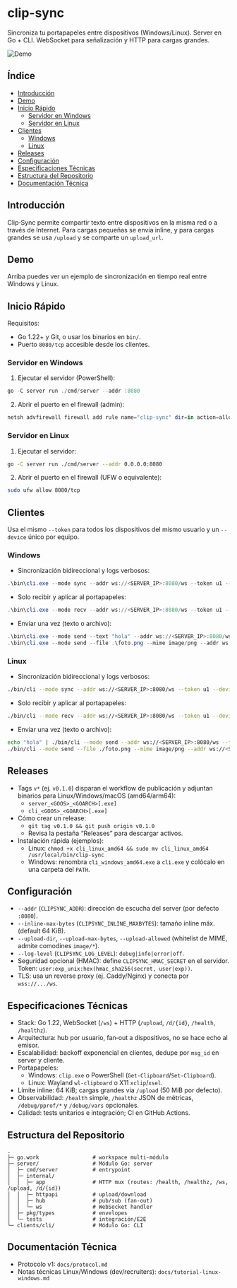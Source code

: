 # clip-sync

Sincroniza tu portapapeles entre dispositivos (Windows/Linux). Server en Go + CLI. WebSocket para señalización y HTTP para cargas grandes.

![Demo](demos/clip-sync-demo.gif)

## Índice
- [Introducción](#introduccion)
- [Demo](#demo)
- [Inicio Rápido](#inicio-rapido)
  - [Servidor en Windows](#servidor-en-windows)
  - [Servidor en Linux](#servidor-en-linux)
- [Clientes](#clientes)
  - [Windows](#clientes-windows)
  - [Linux](#clientes-linux)
- [Releases](#releases)
- [Configuración](#configuracion)
- [Especificaciones Técnicas](#especificaciones-tecnicas)
- [Estructura del Repositorio](#estructura-del-repositorio)
- [Documentación Técnica](#documentacion-tecnica)

<a id="introduccion"></a>
## Introducción
Clip‑Sync permite compartir texto entre dispositivos en la misma red o a través de Internet. Para cargas pequeñas se envía inline, y para cargas grandes se usa `/upload` y se comparte un `upload_url`.

<a id="demo"></a>
## Demo
Arriba puedes ver un ejemplo de sincronización en tiempo real entre Windows y Linux.

<a id="inicio-rapido"></a>
## Inicio Rápido

Requisitos:
- Go 1.22+ y Git, o usar los binarios en `bin/`.
- Puerto `8080/tcp` accesible desde los clientes.

<a id="servidor-en-windows"></a>
### Servidor en Windows
1) Ejecutar el servidor (PowerShell):
```powershell
go -C server run ./cmd/server --addr :8080
```
2) Abrir el puerto en el firewall (admin):
```powershell
netsh advfirewall firewall add rule name="clip-sync" dir=in action=allow protocol=TCP localport=8080
```

<a id="servidor-en-linux"></a>
### Servidor en Linux
1) Ejecutar el servidor:
```bash
go -C server run ./cmd/server --addr 0.0.0.0:8080
```
2) Abrir el puerto en el firewall (UFW o equivalente):
```bash
sudo ufw allow 8080/tcp
```

<a id="clientes"></a>
## Clientes
Usa el mismo `--token` para todos los dispositivos del mismo usuario y un `--device` único por equipo.

<a id="clientes-windows"></a>
### Windows
- Sincronización bidireccional y logs verbosos:
```powershell
.\bin\cli.exe --mode sync --addr ws://<SERVER_IP>:8080/ws --token u1 --device W1 -v
```
- Solo recibir y aplicar al portapapeles:
```powershell
.\bin\cli.exe --mode recv --addr ws://<SERVER_IP>:8080/ws --token u1 --device W1 -v
```
- Enviar una vez (texto o archivo):
```powershell
.\bin\cli.exe --mode send --text "hola" --addr ws://<SERVER_IP>:8080/ws --token u1 --device W1
.\bin\cli.exe --mode send --file .\foto.png --mime image/png --addr ws://<SERVER_IP>:8080/ws --token u1 --device W1
```

<a id="clientes-linux"></a>
### Linux
- Sincronización bidireccional y logs verbosos:
```bash
./bin/cli --mode sync --addr ws://<SERVER_IP>:8080/ws --token u1 --device L1 -v
```
- Solo recibir y aplicar al portapapeles:
```bash
./bin/cli --mode recv --addr ws://<SERVER_IP>:8080/ws --token u1 --device L1 -v
```
- Enviar una vez (texto o archivo):
```bash
echo "hola" | ./bin/cli --mode send --addr ws://<SERVER_IP>:8080/ws --token u1 --device L1
./bin/cli --mode send --file ./foto.png --mime image/png --addr ws://<SERVER_IP>:8080/ws --token u1 --device L1
```

<a id="releases"></a>
## Releases
- Tags `v*` (ej. `v0.1.0`) disparan el workflow de publicación y adjuntan binarios para Linux/Windows/macOS (amd64/arm64):
  - `server_<GOOS>_<GOARCH>[.exe]`
  - `cli_<GOOS>_<GOARCH>[.exe]`
- Cómo crear un release:
  - `git tag v0.1.0 && git push origin v0.1.0`
  - Revisa la pestaña “Releases” para descargar activos.
- Instalación rápida (ejemplos):
  - Linux: `chmod +x cli_linux_amd64 && sudo mv cli_linux_amd64 /usr/local/bin/clip-sync`
  - Windows: renombra `cli_windows_amd64.exe` a `cli.exe` y colócalo en una carpeta del `PATH`.

<a id="configuracion"></a>
## Configuración
- `--addr` (`CLIPSYNC_ADDR`): dirección de escucha del server (por defecto `:8080`).
- `--inline-max-bytes` (`CLIPSYNC_INLINE_MAXBYTES`): tamaño inline máx. (default 64 KiB).
- `--upload-dir`, `--upload-max-bytes`, `--upload-allowed` (whitelist de MIME, admite comodines `image/*`).
- `--log-level` (`CLIPSYNC_LOG_LEVEL`): `debug|info|error|off`.
- Seguridad opcional (HMAC): define `CLIPSYNC_HMAC_SECRET` en el servidor. Token: `user:exp_unix:hex(hmac_sha256(secret, user|exp))`.
- TLS: usa un reverse proxy (ej. Caddy/Nginx) y conecta por `wss://.../ws`.

<a id="especificaciones-tecnicas"></a>
## Especificaciones Técnicas
- Stack: Go 1.22, WebSocket (`/ws`) + HTTP (`/upload`, `/d/{id}`, `/health`, `/healthz`).
- Arquitectura: hub por usuario, fan‑out a dispositivos, no se hace echo al emisor.
- Escalabilidad: backoff exponencial en clientes, dedupe por `msg_id` en server y cliente.
- Portapapeles:
  - Windows: `clip.exe` o PowerShell (`Get-Clipboard`/`Set-Clipboard`).
  - Linux: Wayland `wl-clipboard` o X11 `xclip`/`xsel`.
- Límite inline: 64 KiB; cargas grandes via `/upload` (50 MiB por defecto).
- Observabilidad: `/health` simple, `/healthz` JSON de métricas, `/debug/pprof/*` y `/debug/vars` opcionales.
- Calidad: tests unitarios e integración; CI en GitHub Actions.

<a id="estructura-del-repositorio"></a>
## Estructura del Repositorio
```
.
├─ go.work                 # workspace multi-módulo
├─ server/                 # Módulo Go: server
│  ├─ cmd/server           # entrypoint
│  ├─ internal/
│  │  ├─ app               # HTTP mux (routes: /health, /healthz, /ws, /upload, /d/{id})
│  │  ├─ httpapi           # upload/download
│  │  ├─ hub               # pub/sub (fan-out)
│  │  └─ ws                # WebSocket handler
│  ├─ pkg/types            # envelopes
│  └─ tests                # integración/E2E
└─ clients/cli/            # Módulo Go: CLI
```

<a id="documentacion-tecnica"></a>
## Documentación Técnica
- Protocolo v1: `docs/protocol.md`
- Notas técnicas Linux/Windows (dev/recruiters): `docs/tutorial-linux-windows.md`
